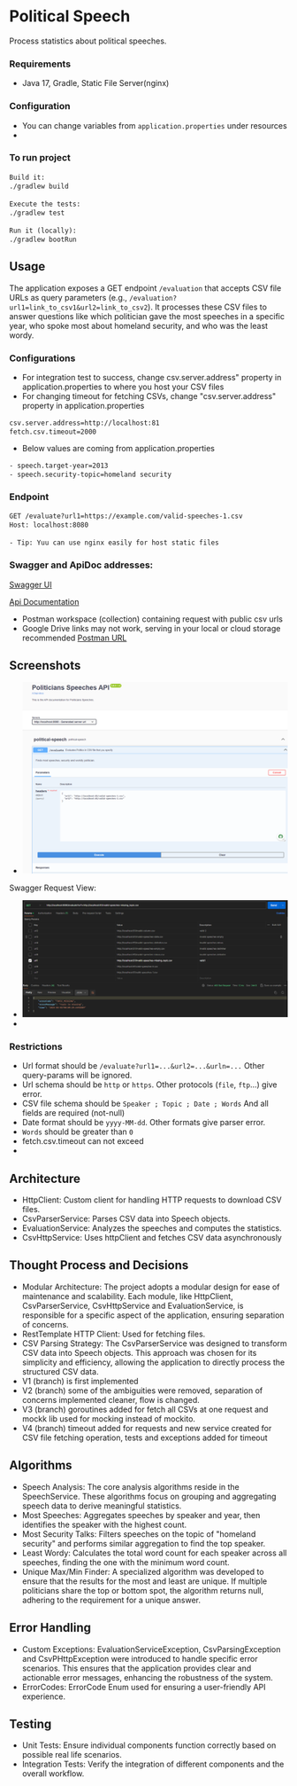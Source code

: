 # Political Speech
Process statistics about political speeches.
### Requirements
- Java 17, Gradle, Static File Server(nginx)

### Configuration
- You can change variables from `application.properties` under resources
- 

### To run project
```
Build it:
./gradlew build

Execute the tests:
./gradlew test

Run it (locally):
./gradlew bootRun
```

## Usage
The application exposes a GET endpoint `/evaluation` that accepts CSV file URLs as query parameters (e.g., `/evaluation?url1=link_to_csv1&url2=link_to_csv2`). It processes these CSV files to answer questions like which politician gave the most speeches in a specific year, who spoke most about homeland security, and who was the least wordy.


###  Configurations
* For integration test to success, change csv.server.address" property in application.properties to where you host your CSV files
* For changing timeout for fetching CSVs, change "csv.server.address" property in application.properties
```
csv.server.address=http://localhost:81
fetch.csv.timeout=2000
```
* Below values are coming from application.properties
```
- speech.target-year=2013
- speech.security-topic=homeland security
```
### Endpoint
```
GET /evaluate?url1=https://example.com/valid-speeches-1.csv
Host: localhost:8080

- Tip: Yuu can use nginx easily for host static files
```
### Swagger and ApiDoc addresses:
[Swagger UI](http://localhost:8080/swagger-ui/index.html)

[Api Documentation](http://localhost:8080/v3/api-docs)


- Postman workspace (collection) containing request with public csv urls 
- Google Drive links may not work, serving in your local or cloud storage recommended
[Postman URL](https://www.postman.com/bgunay1/workspace/public-workspace/request/1152813-947921c1-691a-4d43-b70a-3284e0d0ada5)

## Screenshots
- ![img_1.png](screenshots/img_postman.png)


Swagger Request View:
-  ![img.png](screenshots/img.png)
- 
### Restrictions
- Url format should be `/evaluate?url1=...&url2=...&urln=...` Other query-params will be ignored.
- Url schema should be `http` or `https`. Other protocols (`file`, `ftp`...) give error.
- CSV file schema should be `Speaker ; Topic ; Date ; Words` And all fields are required (not-null)
- Date format should be `yyyy-MM-dd`. Other formats give parser error.
- `Words` should be greater than `0`
- fetch.csv.timeout can not exceed
- 
## Architecture
* HttpClient: Custom client for handling HTTP requests to download CSV files.
* CsvParserService: Parses CSV data into Speech objects.
* EvaluationService: Analyzes the speeches and computes the statistics.
* CsvHttpService: Uses httpClient and fetches CSV data asynchronously


## Thought Process and Decisions
* Modular Architecture: The project adopts a modular design for ease of maintenance and scalability. Each module, like HttpClient, CsvParserService, CsvHttpService and EvaluationService, is responsible for a specific aspect of the application, ensuring separation of concerns.
* RestTemplate HTTP Client: Used for fetching files.
* CSV Parsing Strategy: The CsvParserService was designed to transform CSV data into Speech objects. This approach was chosen for its simplicity and efficiency, allowing the application to directly process the structured CSV data.
* V1 (branch) is first implemented
* V2 (branch) some of the ambiguities were removed, separation of concerns implemented cleaner, flow is changed.
* V3 (branch) goroutines added for fetch all CSVs at one request and mockk lib used for mocking instead of mockito.
* V4 (branch) timeout added for requests and new service created for CSV file fetching operation, tests and exceptions added for timeout

## Algorithms
* Speech Analysis: The core analysis algorithms reside in the SpeechService. These algorithms focus on grouping and aggregating speech data to derive meaningful statistics.
* Most Speeches: Aggregates speeches by speaker and year, then identifies the speaker with the highest count.
* Most Security Talks: Filters speeches on the topic of "homeland security" and performs similar aggregation to find the top speaker.
* Least Wordy: Calculates the total word count for each speaker across all speeches, finding the one with the minimum word count.
* Unique Max/Min Finder: A specialized algorithm was developed to ensure that the results for the most and least are unique. If multiple politicians share the top or bottom spot, the algorithm returns null, adhering to the requirement for a unique answer.

## Error Handling
* Custom Exceptions: EvaluationServiceException, CsvParsingException and CsvPHttpException were introduced to handle specific error scenarios. This ensures that the application provides clear and actionable error messages, enhancing the robustness of the system.
* ErrorCodes: ErrorCode Enum used for ensuring a user-friendly API experience.

## Testing
* Unit Tests: Ensure individual components function correctly based on possible real life scenarios.
* Integration Tests: Verify the integration of different components and the overall workflow.
